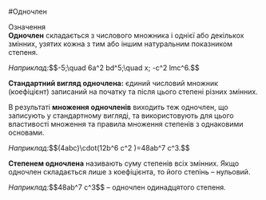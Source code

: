 #Одночлен

<div class="space">
<div class="eoz-wrap">
<span class="eoz">Означення</span>
<div class="eoz-text">
<b>Одночлен</b> складається з числового множника i однiєї або декiлькох змiнних, узятих кожна з тим або iншим натуральним показником степеня.</p>
</div>
</div>
</div>

<p><i>Наприклад:</i>$$-5;\quad 6a^2 bd^5;\quad x; -c^2 lmc^6.$$</p>

<p><b>Стандартний вигляд одночлена:</b> єдиний числовий множник (коефіцієнт) записаний на початку та після цього степені різних змінних.</p>

<p>В результатi <b>множення одночленiв</b> виходить теж одночлен, що записують у стандартному виглядi, та використовують для цього властивостi множення та правила множення степенiв з однаковими основами.</p>

<p><i>Наприклад:</i>$$(4abc)\cdot(12b^6 c^2 )=48ab^7 c^3.$$</p>

<p><b>Степенем одночлена</b> називають суму степенiв всiх змiнних. Якщо одночлен складається лише з коефiцiєнта, то його степiнь – нульовий.</p>

<p><i>Наприклад:</i>$$48ab^7 c^3$$ – одночлен одинадцятого степеня.</p>

